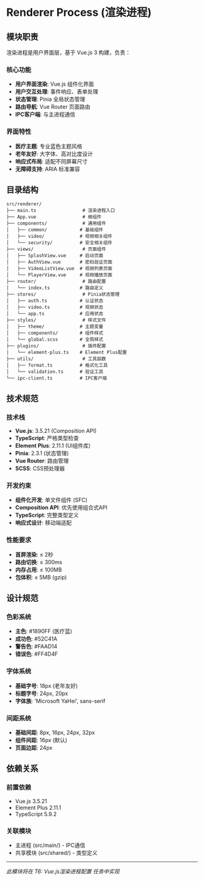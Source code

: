 # Renderer Process (渲染进程)

## 模块职责

渲染进程是用户界面层，基于 Vue.js 3 构建，负责：

### 核心功能

- **用户界面渲染**: Vue.js 组件化界面
- **用户交互处理**: 事件响应、表单处理
- **状态管理**: Pinia 全局状态管理
- **路由导航**: Vue Router 页面路由
- **IPC客户端**: 与主进程通信

### 界面特性

- **医疗主题**: 专业蓝色主题风格
- **老年友好**: 大字体、高对比度设计
- **响应式布局**: 适配不同屏幕尺寸
- **无障碍支持**: ARIA 标准兼容

## 目录结构

```
src/renderer/
├── main.ts                 # 渲染进程入口
├── App.vue                 # 根组件
├── components/             # 通用组件
│   ├── common/            # 基础组件
│   ├── video/             # 视频相关组件
│   └── security/          # 安全相关组件
├── views/                  # 页面组件
│   ├── SplashView.vue     # 启动页面
│   ├── AuthView.vue       # 密码验证页面
│   ├── VideoListView.vue  # 视频列表页面
│   └── PlayerView.vue     # 视频播放页面
├── router/                 # 路由配置
│   └── index.ts           # 路由定义
├── stores/                 # Pinia状态管理
│   ├── auth.ts            # 认证状态
│   ├── video.ts           # 视频状态
│   └── app.ts             # 应用状态
├── styles/                 # 样式文件
│   ├── theme/             # 主题变量
│   ├── components/        # 组件样式
│   └── global.scss        # 全局样式
├── plugins/                # 插件配置
│   └── element-plus.ts    # Element Plus配置
├── utils/                  # 工具函数
│   ├── format.ts          # 格式化工具
│   └── validation.ts      # 验证工具
└── ipc-client.ts          # IPC客户端
```

## 技术规范

### 技术栈

- **Vue.js**: 3.5.21 (Composition API)
- **TypeScript**: 严格类型检查
- **Element Plus**: 2.11.1 (UI组件库)
- **Pinia**: 2.3.1 (状态管理)
- **Vue Router**: 路由管理
- **SCSS**: CSS预处理器

### 开发约束

- **组件化开发**: 单文件组件 (SFC)
- **Composition API**: 优先使用组合式API
- **TypeScript**: 完整类型定义
- **响应式设计**: 移动端适配

### 性能要求

- **首屏渲染**: ≤ 2秒
- **路由切换**: ≤ 300ms
- **内存占用**: ≤ 100MB
- **包体积**: ≤ 5MB (gzip)

## 设计规范

### 色彩系统

- **主色**: #1890FF (医疗蓝)
- **成功色**: #52C41A
- **警告色**: #FAAD14
- **错误色**: #FF4D4F

### 字体系统

- **基础字号**: 18px (老年友好)
- **标题字号**: 24px, 20px
- **字体族**: 'Microsoft YaHei', sans-serif

### 间距系统

- **基础间距**: 8px, 16px, 24px, 32px
- **组件间距**: 16px (默认)
- **页面边距**: 24px

## 依赖关系

### 前置依赖

- Vue.js 3.5.21
- Element Plus 2.11.1
- TypeScript 5.9.2

### 关联模块

- 主进程 (src/main/) - IPC通信
- 共享模块 (src/shared/) - 类型定义

---

_此模块将在 T6: Vue.js渲染进程配置 任务中实现_

